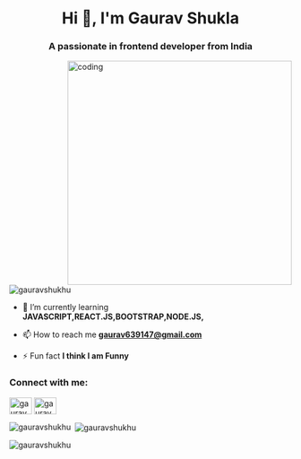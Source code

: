 <h1 align="center">Hi 👋, I'm Gaurav Shukla</h1>
<h3 align="center">A passionate in frontend developer from India</h3>

<img align="right" alt="coding" width="400" src="https://media3.giphy.com/media/qgQUggAC3Pfv687qPC/giphy.gif">

<p align="left"> <img src="https://komarev.com/ghpvc/?username=gauravshukhu&label=Profile%20views&color=0e75b6&style=flat" alt="gauravshukhu" /> </p>

- 🌱 I’m currently learning **JAVASCRIPT,REACT.JS,BOOTSTRAP,NODE.JS,**

- 📫 How to reach me **gaurav639147@gmail.com**

- ⚡ Fun fact **I think I am Funny**

<h3 align="left">Connect with me:</h3>
<p align="left">
<a href="https://twitter.com/gauravs18287788" target="blank"><img align="center" src="https://raw.githubusercontent.com/rahuldkjain/github-profile-readme-generator/master/src/images/icons/Social/twitter.svg" alt="gauravs18287788" height="30" width="40" /></a>
<a href="https://linkedin.com/in/gaurav shukla" target="blank"><img align="center" src="https://raw.githubusercontent.com/rahuldkjain/github-profile-readme-generator/master/src/images/icons/Social/linked-in-alt.svg" alt="gaurav shukla" height="30" width="40" /></a>



</p>




<p><img align="left" src="https://github-readme-stats.vercel.app/api/top-langs?username=gauravshukhu&show_icons=true&locale=en&layout=compact" alt="gauravshukhu" /></p>

<p>&nbsp;<img align="center" src="https://github-readme-stats.vercel.app/api?username=gauravshukhu&show_icons=true&locale=en" alt="gauravshukhu" /></p>

<p><img align="center" src="https://github-readme-streak-stats.herokuapp.com/?user=gauravshukhu&" alt="gauravshukhu" /></p>
